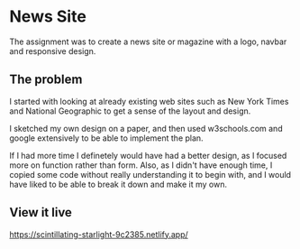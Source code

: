 # News Site

The assignment was to create a news site or magazine with a logo, navbar and responsive design.

## The problem

I started with looking at already existing web sites such as New York Times and National Geographic to get a sense of the layout and design.

I sketched my own design on a paper, and then used w3schools.com and google extensively to be able to implement the plan.

If I had more time I definetely would have had a better design, as I focused more on function rather than form. Also, as I didn't have enough time, I copied some code without really understanding it to begin with, and I would have liked to be able to break it down and make it my own.

## View it live
https://scintillating-starlight-9c2385.netlify.app/